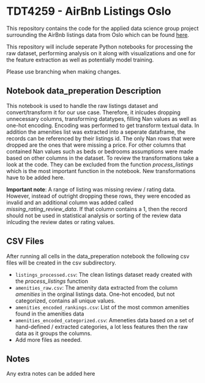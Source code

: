 # TDT4259 - AirBnb Listings Oslo

This repository contains the code for the applied data science group project surrounding the AirBnb listings data from Oslo which can be found [here](https://insideairbnb.com/get-the-data/).

This repository will include seperate Python notebooks for processing the raw dataset, performing analysis on it along with visualizations and one for the feature extraction as well as potentially model training. 

Please use branching when making changes.

## Notebook data_preperation Description

This notebook is used to handle the raw listings dataset and convert/transform it for our use case. Therefore, it inlcudes dropping unnecessary columns, transforming datatypes, filling Nan values as well as one-hot encoding. Encoding was performed to get transform textual data. In addition the amenities list was extracted into a seperate dataframe, the records can be referenced by their listings id. The only Nan rows that were dropped are the ones that were missing a price. For other columns that contained Nan values such as beds or bedrooms assumptions were made based on other columns in the dataset. To review the transformations take a look at the code. They can be excluded from the function *process_listings* which is the most important function in the notebook. New transformations have to be added here. 

**Important note**: A range of listing was missing review / rating data. However, instead of outright dropping these rows, they were encoded as invalid and an additional column was added called *missing_rating_review_data*. If that column contains a 1, then the record should not be used in statistical analysis or sorting of the review data inlcuding the review dates or rating values. 
## CSV Files

After running all cells in the data_preperation notebook the following csv files will be created in the csv subdirectory.

- `listings_processed.csv`: The clean listings dataset ready created with the *process_listings* function
- `amenities_raw.csv`: The amenity data extracted from the column *amenities* in the orginal listings data. One-hot encoded, but not categorized, contains all unique values.
- `amenities_encoded_rankings.csv`: List of the most common amenities found in the amenities data
- `amenities_encoded_categorized.csv`: Ameneties data based on a set of hand-defined / extracted categories, a lot less features then the raw data as it groups the columns.
- Add more files as needed.

## Notes

Any extra notes can be added here

